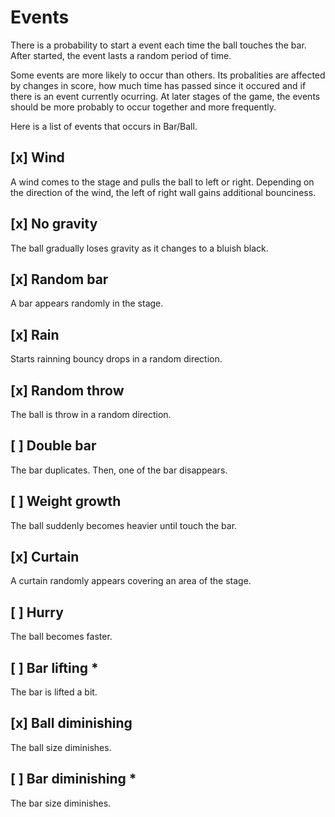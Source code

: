 # Events

There is a probability to start a event each time the ball touches the bar. After started, the event lasts a random period of time.

Some events are more likely to occur than others. Its probalities are affected by changes in score, how much time has passed since it occured and if there is an event currently ocurring. At later stages of the game, the events should be more probably to occur together and more frequently.

Here is a list of events that occurs in Bar/Ball.

## [x] Wind

A wind comes to the stage and pulls the ball to left or right. Depending on the direction of the wind, the left of right wall gains additional bounciness.

## [x] No gravity

The ball gradually loses gravity as it changes to a bluish black.

## [x] Random bar

A bar appears randomly in the stage.

## [x] Rain

Starts rainning bouncy drops in a random direction.

## [x] Random throw

The ball is throw in a random direction.

## [ ] Double bar

The bar duplicates. Then, one of the bar disappears.

## [ ] Weight growth

The ball suddenly becomes heavier until touch the bar.

## [x] Curtain

A curtain randomly appears covering an area of the stage.

## [ ] Hurry

The ball becomes faster.

## [ ] Bar lifting *

The bar is lifted a bit.

## [x] Ball diminishing

The ball size diminishes.

## [ ] Bar diminishing *

The bar size diminishes.